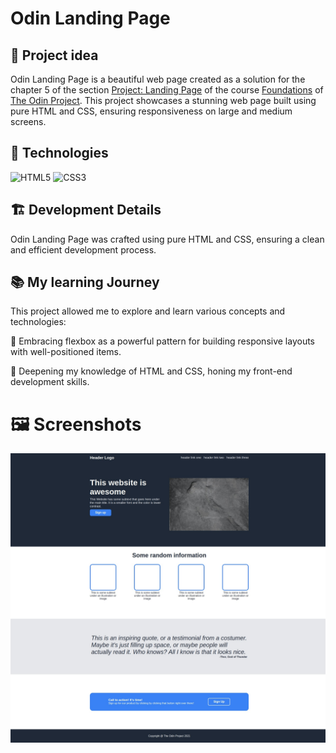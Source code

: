 # Odin Landing Page

## 📌  Project idea

Odin Landing Page is a beautiful web page created as a solution for the chapter 5 of the section [Project: Landing Page](https://www.theodinproject.com/lessons/foundations-landing-page) of the course [Foundations](https://www.theodinproject.com/paths/foundations/courses/foundations) of [The Odin Project](theodinproject.com). This project showcases a stunning web page built using pure HTML and CSS, ensuring responsiveness on large and medium screens.

## 🔧 Technologies

![HTML5](https://img.shields.io/badge/html5-%23E34F26.svg?style=for-the-badge&logo=html5&logoColor=white)
![CSS3](https://img.shields.io/badge/css3-%231572B6.svg?style=for-the-badge&logo=css3&logoColor=white)

## 🏗️ Development Details

Odin Landing Page was crafted using pure HTML and CSS, ensuring a clean and efficient development process.

## 📚 My learning Journey

This project allowed me to explore and learn various concepts and technologies:

📌 Embracing flexbox as a powerful pattern for building responsive layouts with well-positioned items.

📌 Deepening my knowledge of HTML and CSS, honing my front-end development skills.

# 🖼️ Screenshots

![Header](img/screenshots/screenshot.jpeg)
